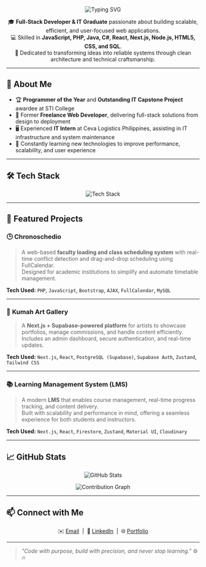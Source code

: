 <p align="center">
  <img src="https://readme-typing-svg.herokuapp.com?font=Fira+Code&weight=700&pause=1000&color=F71343&center=true&vCenter=true&width=435&lines=Hi+there+👋;I'm+James+Roland+Diamla;Full-Stack+Developer+from+Laguna" alt="Typing SVG" />
</p>

<p align="center">
  🎓 <strong>Full-Stack Developer & IT Graduate</strong> passionate about building scalable, efficient, and user-focused web applications.<br>
  💻 Skilled in <strong>JavaScript, PHP, Java, C#, React, Next.js, Node.js, HTML5, CSS, and SQL</strong>.<br>
  🚀 Dedicated to transforming ideas into reliable systems through clean architecture and technical craftsmanship.
</p>

---

## 🧠 About Me

- 🏆 **Programmer of the Year** and **Outstanding IT Capstone Project** awardee at STI College  
- 💼 Former **Freelance Web Developer**, delivering full-stack solutions from design to deployment  
- 🖥️ Experienced **IT Intern** at Ceva Logistics Philippines, assisting in IT infrastructure and system maintenance  
- 🌱 Constantly learning new technologies to improve performance, scalability, and user experience  

---

## 🛠️ Tech Stack

<p align="center">
  <img src="https://skillicons.dev/icons?i=html,css,js,php,react,nextjs,nodejs,java,cs,bootstrap,mysql,postgres,firebase" alt="Tech Stack" />
</p>

---

## 🚀 Featured Projects

### 🕒 **Chronoschedio**
> A web-based **faculty loading and class scheduling system** with real-time conflict detection and drag-and-drop scheduling using FullCalendar.  
> Designed for academic institutions to simplify and automate timetable management.

**Tech Used:** `PHP`, `JavaScript`, `Bootstrap`, `AJAX`, `FullCalendar`, `MySQL`

---

### 🎨 **Kumah Art Gallery**
> A **Next.js + Supabase-powered platform** for artists to showcase portfolios, manage commissions, and handle content efficiently.  
> Includes an admin dashboard, secure authentication, and real-time updates.

**Tech Used:** `Next.js`, `React`, `PostgreSQL (Supabase)`, `Supabase Auth`, `Zustand`, `Tailwind CSS`

---

### 📚 **Learning Management System (LMS)**
> A modern **LMS** that enables course management, real-time progress tracking, and content delivery.  
> Built with scalability and performance in mind, offering a seamless experience for both students and instructors.

**Tech Used:** `Next.js`, `React`, `Firestore`, `Zustand`, `Material UI`, `Cloudinary`

---

## 📈 GitHub Stats

<p align="center">
  <img src="https://github-readme-stats.vercel.app/api?username=jamesdiamla27&show_icons=true&theme=tokyonight&count_private=true" alt="GitHub Stats" />
</p>

<p align="center">
  <img src="https://github-readme-activity-graph.vercel.app/graph?username=jamesdiamla27&theme=tokyo-night" alt="Contribution Graph" />
</p>

---

## 📫 Connect with Me

<p align="center">
  ✉️ <a href="mailto:jamesdiamla27@gmail.com">Email</a> &nbsp;|&nbsp;
  💼 <a href="https://www.linkedin.com/in/jamesdiamla0827/">LinkedIn</a> &nbsp;|&nbsp;
  🌐 <a href="https://my-portfolio-james-diamla.vercel.app">Portfolio</a>
</p>

---

> *"Code with purpose, build with precision, and never stop learning."* ⚙️🔥
